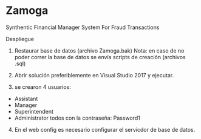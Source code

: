 # Zamoga
Synthentic Financial Manager System For Fraud Transactions

Despliegue
1. Restaurar base de datos (archivo Zamoga.bak)
Nota: en caso de no poder correr la base de datos se envía scripts de creación (archivos .sql)

2. Abrir solución preferiblemente en Visual Studio 2017 y ejecutar.

3. se crearon 4 usuarios:
  - Assistant
  - Manager
  - Superintendent
  - Administrator
  todos con la contraseña: Password1
4. En el web config es necesario configurar el servicdor de base de datos.
